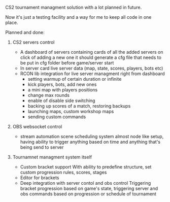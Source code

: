 CS2 tournament managment solution with a lot planned in future.

Now it's just a testing facility and a way for me to keep all code in one place.

Planned and done:

1. CS2 servers control
    - A dashboard of servers containing cards of all the added servers
        on click of adding a new one it should generate a cfg file that needs to be put in cfg folder before game/server start
    - In server card live server data (map, state, scores, players, bots etc)
    - RCON lib integration for live server managment right from dashboard
        - setting warmup of certain duration or infinite
        - kick players, bots, add new ones
        - a mini map with players positions
        - change max rounds
        - enable of disable side switching
        - backing up scores of a match, restoring backups
        - launching maps, custom workshop maps
        - sending custom commands

2. OBS websocket control
    - stream automation scene scheduling system
        almost node like setup, having ability to trigger anything based on time and anything that's being send to server

3. Tournamnet managment system itself
    - Custom bracket support
        With ability to predefine structure, set custom progression rules, scores, stages
    - Editor for brackets
    - Deep integration with server contol and obs control
        Triggering bracket progression based on game's state, triggering server and obs commands based on progression or schedule of tournament